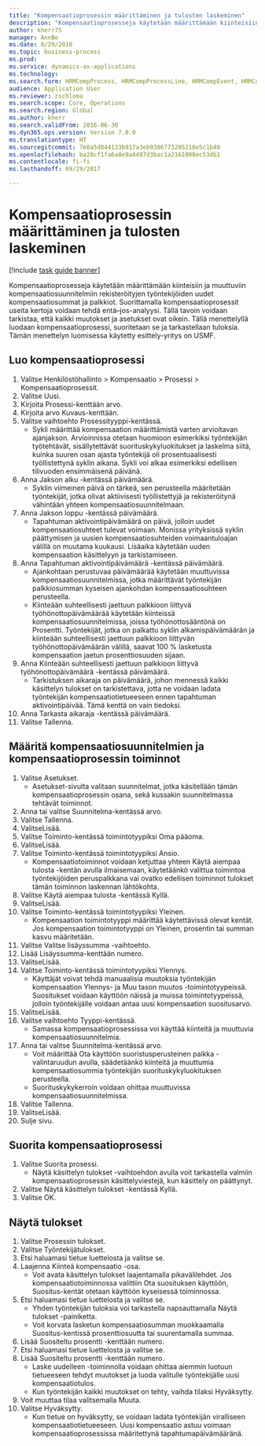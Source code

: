 ```yaml
--- 
title: "Kompensaatioprosessin määrittäminen ja tulosten laskeminen"
description: "Kompensaatioprosesseja käytetään määrittämään kiinteisiin ja muuttuviin kompensaatiosuunnitelmiin rekisteröityjen työntekijöiden uudet kompensaatiosummat ja palkkiot."
author: kherr75
manager: AnnBe
ms.date: 8/29/2018
ms.topic: business-process
ms.prod: 
ms.service: dynamics-ax-applications
ms.technology: 
ms.search.form: HRMCompProcess, HRMCompProcessLine, HRMCompEvent, HRMCompEventEmpl
audience: Application User
ms.reviewer: rschloma
ms.search.scope: Core, Operations
ms.search.region: Global
ms.author: kherr
ms.search.validFrom: 2016-06-30
ms.dyn365.ops.version: Version 7.0.0
ms.translationtype: HT
ms.sourcegitcommit: 7e0a5d044133b917a3eb9386773205218e5c1b40
ms.openlocfilehash: ba28cf1fa6a8e9a4497d3bac1a2161098ec53db1
ms.contentlocale: fi-fi
ms.lasthandoff: 09/29/2017

---
```

# <a name="define-compensation-process-and-calculate-results"></a>Kompensaatioprosessin määrittäminen ja tulosten laskeminen

[!include [task guide banner](../../includes/task-guide-banner.md)]

Kompensaatioprosesseja käytetään määrittämään kiinteisiin ja muuttuviin kompensaatiosuunnitelmiin rekisteröityjen työntekijöiden uudet kompensaatiosummat ja palkkiot. Suorittamalla kompensaatioprosessit useita kertoja voidaan tehdä entä–jos-analyysi. Tällä tavoin voidaan tarkistaa, että kaikki muutokset ja asetukset ovat oikein. Tällä menettelyllä luodaan kompensaatioprosessi, suoritetaan se ja tarkastellaan tuloksia. Tämän menettelyn luomisessa käytetty esittely-yritys on USMF.


## <a name="create-a-compensation-process"></a>Luo kompensaatioprosessi
1. Valitse Henkilöstöhallinto > Kompensaatio > Prosessi > Kompensaatioprosessit.
2. Valitse Uusi.
3. Kirjoita Prosessi-kenttään arvo.
4. Kirjoita arvo Kuvaus-kenttään.
5. Valitse vaihtoehto Prosessityyppi-kentässä.
    * Sykli määrittää kompensaation määrittämistä varten arvioitavan ajanjakson. Arvioinnissa otetaan huomioon esimerkiksi työntekijän työtehtävät, sisällytettävät suorituskykyluokitukset ja laskelma siitä, kuinka suuren osan ajasta työntekijä oli prosentuaalisesti työllistettynä syklin aikana. Sykli voi alkaa esimerkiksi edellisen tilivuoden ensimmäisenä päivänä.  
6. Anna Jakson alku -kentässä päivämäärä.
    * Syklin viimeinen päivä on tärkeä, sen perusteella määritetään työntekijät, jotka olivat aktiivisesti työllistettyjä ja rekisteröitynä vähintään yhteen kompensaatiosuunnitelmaan.  
7. Anna Jakson loppu -kentässä päivämäärä.
    * Tapahtuman aktivointipäivämäärä on päivä, jolloin uudet kompensaatiosuhteet tulevat voimaan. Monissa yrityksissä syklin päättymisen ja uusien kompensaatiosuhteiden voimaantuloajan välillä on muutama kuukausi. Lisäaika käytetään uuden kompensaation käsittelyyn ja tarkistamiseen.  
8. Anna Tapahtuman aktivointipäivämäärä -kentässä päivämäärä.
    * Ajankohtaan perustuvaa päivämäärää käytetään muuttuvissa kompensaatiosuunnitelmissa, jotka määrittävät työntekijän palkkiosumman kyseisen ajankohdan kompensaatiosuhteen perusteella.  
    * Kiinteään suhteellisesti jaettuun palkkioon liittyvä työhönottopäivämäärää käytetään kiinteissä kompensaatiosuunnitelmissa, joissa työhönottosääntönä on Prosentti.  Työntekijät, jotka on palkattu syklin alkamispäivämäärän ja kiinteään suhteellisesti jaettuun palkkioon liittyvän työhönottopäivämäärän välillä, saavat 100 % lasketusta kompensaation jaetun prosenttiosuuden sijaan.  
9. Anna Kiinteään suhteellisesti jaettuun palkkioon liittyvä työhönottopäivämäärä -kentässä päivämäärä.
    * Tarkistuksen aikaraja on päivämäärä, johon mennessä kaikki käsittelyn tulokset on tarkistettava, jotta ne voidaan ladata työntekijän kompensaatiotietueeseen ennen tapahtuman aktivointipäivää. Tämä kenttä on vain tiedoksi.  
10. Anna Tarkasta aikaraja -kentässä päivämäärä.
11. Valitse Tallenna.

## <a name="setup-the-compensation-plans-and-actions-for-a-compensation-process"></a>Määritä kompensaatiosuunnitelmien ja kompensaatioprosessin toiminnot
1. Valitse Asetukset.
    * Asetukset-sivulta valitaan suunnitelmat, jotka käsitellään tämän kompensaatioprosessin osana, sekä kussakin suunnitelmassa tehtävät toiminnot.  
2. Anna tai valitse Suunnitelma-kentässä arvo.
3. Valitse Tallenna.
4. ValitseLisää.
5. Valitse Toiminto-kentässä toimintotyypiksi Oma pääoma.
6. ValitseLisää.
7. Valitse Toiminto-kentässä toimintotyypiksi Ansio.
    * Kompensaatiotoiminnot voidaan ketjuttaa yhteen Käytä aiempaa tulosta -kentän avulla ilmaisemaan, käytetäänkö valittua toimintoa työntekijöiden peruspalkkana vai ovatko edellisen toiminnot tulokset tämän toiminnon laskennan lähtökohta.  
8. Valitse Käytä aiempaa tulosta -kentässä Kyllä.
9. ValitseLisää.
10. Valitse Toiminto-kentässä toimintotyypiksi Yleinen.
    * Kompensaation toimintotyyppi määrittää käytettävissä olevat kentät. Jos kompensaation toimintotyyppi on Yleinen, prosentin tai summan kasvu määritetään.  
11. Valitse Valitse lisäyssumma -vaihtoehto.
12. Lisää Lisäyssumma-kenttään numero.
13. ValitseLisää.
14. Valitse Toiminto-kentässä toimintotyypiksi Ylennys.
    * Käyttäjät voivat tehdä manuaalisia muutoksia työntekijän kompensaation Ylennys- ja Muu tason muutos -toimintotyypeissä. Suositukset voidaan käyttöön näissä ja muissa toimintotyypeissä, jolloin työntekijälle voidaan antaa uusi kompensaation suositusarvo.  
15. ValitseLisää.
16. Valitse vaihtoehto Tyyppi-kentässä.
    * Samassa kompensaatioprosessissa voi käyttää kiinteitä ja muuttuvia kompensaatiosuunnitelmia.  
17. Anna tai valitse Suunnitelma-kentässä arvo.
    * Voit määrittää Ota käyttöön suoristusperusteinen palkka -valintaruudun avulla, säädetäänkö kiinteitä ja muuttumia kompensaatiosummia työntekijän suorituskykyluokituksen perusteella.  
    * Suorituskykykerroin voidaan ohittaa muuttuvissa kompensaatiosuunnitelmissa.  
18. Valitse Tallenna.
19. ValitseLisää.
20. Sulje sivu.

## <a name="run-the-compensation-process"></a>Suorita kompensaatioprosessi
1. Valitse Suorita prosessi.
    * Näytä käsittelyn tulokset -vaihtoehdon avulla voit tarkastella valmiin kompensaatioprosessin käsittelyviestejä, kun käsittely on päättynyt.  
2. Valitse Näytä käsittelyn tulokset -kentässä Kyllä.
3. Valitse OK.

## <a name="view-the-results"></a>Näytä tulokset
1. Valitse Prosessin tulokset.
2. Valitse Työntekijätulokset.
3. Etsi haluamasi tietue luettelosta ja valitse se.
4. Laajenna Kiinteä kompensaatio -osa.
    * Voit avata käsittelyn tulokset laajentamalla pikavälilehdet. Jos kompensaatiotoiminnossa valittiin Ota suosituksen käyttöön, Suositus-kentät otetaan käyttöön kyseisessä toiminnossa.  
5. Etsi haluamasi tietue luettelosta ja valitse se.
    * Yhden työntekijän tuloksia voi tarkastella napsauttamalla Näytä tulokset -painiketta.  
    * Voit korvata lasketun kompensaatiosumman muokkaamalla Suositus-kentissä prosenttiosuutta tai suurentamalla summaa.  
6. Lisää Suositeltu prosentti -kenttään numero.
7. Etsi haluamasi tietue luettelosta ja valitse se.
8. Lisää Suositeltu prosentti -kenttään numero.
    * Laske uudelleen -toiminnolla voidaan ohittaa aiemmin luotuun tietueeseen tehdyt muutokset ja luoda valitulle työntekijälle uusi kompensaatiotulos.  
    * Kun työntekijän kaikki muutokset on tehty, vaihda tilaksi Hyväksytty.  
9. Voit muuttaa tilaa valitsemalla Muuta.
10. Valitse Hyväksytty.
    * Kun tietue on hyväksytty, se voidaan ladata työntekijän viralliseen kompensaatiotietueeseen. Uusi kompensaatio astuu voimaan kompensaatioprosessissa määritettynä tapahtumapäivämääränä.  


